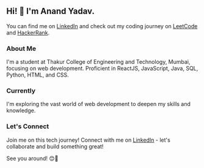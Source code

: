 ## Hi! 👋 I'm Anand Yadav.

You can find me on [LinkedIn](https://www.linkedin.com/in/anandyv/) and check out my coding journey on [LeetCode](https://leetcode.com/anand_yv/) and [HackerRank](https://www.hackerrank.com/anand_yv?hr_r=1).

### About Me

I'm a student at Thakur College of Engineering and Technology, Mumbai, focusing on web development. Proficient in ReactJS, JavaScript, Java, SQL, Python, HTML, and CSS.

### Currently

I'm exploring the vast world of web development to deepen my skills and knowledge.

### Let's Connect

Join me on this tech journey! Connect with me on [LinkedIn](https://www.linkedin.com/in/anandyv/) - let's collaborate and build something great!

See you around! 😊🚀
